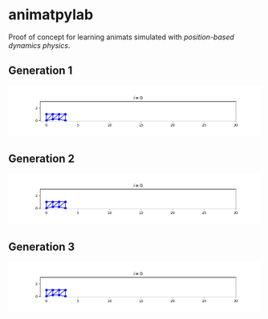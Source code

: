 # animatpylab

Proof of concept for learning animats simulated with _position-based dynamics physics_.

## Generation 1

![gen-1](img/box-gen-1.gif)

## Generation 2

![gen-1](img/box-gen-2.gif)

## Generation 3

![gen-1](img/box-gen-3.gif)
